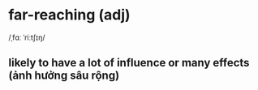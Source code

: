 # far-reaching (adj)

/ˌfɑː ˈriːtʃɪŋ/

## likely to have a lot of influence or many effects (ảnh hưởng sâu rộng)